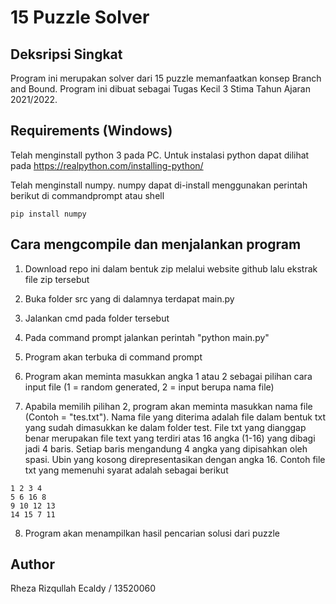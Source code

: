 # 15 Puzzle Solver

## Deksripsi Singkat
Program ini merupakan solver dari 15 puzzle memanfaatkan konsep Branch and Bound. Program ini dibuat sebagai Tugas Kecil 3 Stima Tahun Ajaran 2021/2022.

## Requirements (Windows)
Telah menginstall python 3 pada PC. Untuk instalasi python dapat dilihat pada https://realpython.com/installing-python/

Telah menginstall numpy. numpy dapat di-install menggunakan perintah berikut di commandprompt atau shell

```shell
pip install numpy
```

## Cara mengcompile dan menjalankan program
1. Download repo ini dalam bentuk zip melalui website github lalu ekstrak file zip tersebut

2. Buka folder src yang di dalamnya terdapat main.py

3. Jalankan cmd pada folder tersebut

4. Pada command prompt jalankan perintah "python main.py"

5. Program akan terbuka di command prompt

6. Program akan meminta masukkan angka 1 atau 2 sebagai pilihan cara input file (1 = random generated, 2 = input berupa nama file)

7. Apabila memilih pilihan 2, program akan meminta masukkan nama file (Contoh = "tes.txt"). Nama file yang diterima adalah file dalam bentuk txt yang sudah dimasukkan ke dalam folder test. File txt yang dianggap benar merupakan file text yang terdiri atas 16 angka (1-16) yang dibagi jadi 4 baris. Setiap baris mengandung 4 angka yang dipisahkan oleh spasi. Ubin yang kosong direpresentasikan dengan angka 16.
Contoh file txt yang memenuhi syarat adalah sebagai berikut
```shell
1 2 3 4
5 6 16 8
9 10 12 13
14 15 7 11
```

8. Program akan menampilkan hasil pencarian solusi dari puzzle

## Author
Rheza Rizqullah Ecaldy / 13520060


